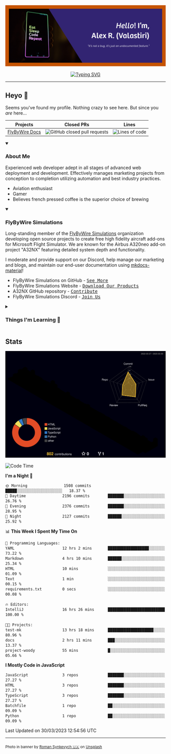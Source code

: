 <div align="center">

<img max-width="600" src="assets/github-profile-banner.png"/>
<p>
    <a href="https://git.io/typing-svg"><img src="https://readme-typing-svg.demolab.com?font=Manrope&weight=600&size=25&pause=1000&color=00E0FE&center=true&vCenter=true&width=800&lines=Web+Development+-+Marketing+-+Graphic+Design;Documentation+maintainer+at+FlyByWire+Simulations;Drinks+excessive+amounts+of+coffee" alt="Typing SVG" /></a>
</p>
</div>

---

## Heyo :wave:

Seems you've found my profile. Nothing crazy to see here. But since you *are* here...

| **Projects**                                           | **Closed PRs**                                                                                                                             | **Lines**                                                                                          |
|--------------------------------------------------------|--------------------------------------------------------------------------------------------------------------------------------------------|----------------------------------------------------------------------------------------------------|
| [FlyByWire Docs](https://github.com/flybywiresim/docs) | ![GitHub closed pull requests](https://img.shields.io/github/issues-pr-closed/Valastiri/docs?color=green&logo=github&style=for-the-badge)  | ![Lines of code](https://img.shields.io/tokei/lines/github.com/Valastiri/docs?style=for-the-badge) |



<details open>
    <summary><h3>About Me</h3></summary>
    
Experienced web developer adept in all stages of advanced web deployment and development. Effectively manages marketing projects from conception to completion utilizing automation and best
industry practices.

- Aviation enthusiast
- Gamer
- Believes french pressed coffee is the superior choice of brewing
</details>

<details open>
    <summary><h3>FlyByWire Simulations</h3></summary>

Long-standing member of the [FlyByWire Simulations](https://flybywiresim.com/) organization developing open source projects to create free high fidelity aircraft add-ons for Microsoft Flight 
Simulator. We are known for the Airbus A320neo add-on project "A32NX" featuring detailed system depth and functionality. 

I moderate and provide support on our Discord, help manage our marketing and blogs, and maintain our end-user documentation using [mkdocs-material](https://squidfunk.github.io/mkdocs-material/)!

- FlyByWire Simulations on GitHub - <kbd>[See More](https://github.com/flybywiresim)</kbd>
- FlyByWire Simulations Website - <kbd>[Download Our Products](https://flybywiresim.com)</kbd>
- A32NX GitHub repository - <kbd>[Contribute](https://github.com/flybywiresim/a32nx/)</kbd>
- FlyByWire Simulations Discord - <kbd>[Join Us](https://discord.gg/flybywire)</kbd>
</details>

<details>
    <summary><h3>Things I'm Learning 🌱</h3></summary>

- React
- TypeScript
</details>

## Stats

![profile contributions graph](profile-3d-contrib/profile-night-rainbow.svg)

<!--START_SECTION:waka-->
![Code Time](http://img.shields.io/badge/Code%20Time-34%20hrs%2020%20mins-blue)

**I'm a Night 🦉** 

```text
🌞 Morning                1508 commits        █████░░░░░░░░░░░░░░░░░░░░   18.37 % 
🌆 Daytime                2196 commits        ███████░░░░░░░░░░░░░░░░░░   26.76 % 
🌃 Evening                2376 commits        ███████░░░░░░░░░░░░░░░░░░   28.95 % 
🌙 Night                  2127 commits        ██████░░░░░░░░░░░░░░░░░░░   25.92 % 
```


📊 **This Week I Spent My Time On** 

```text
💬 Programming Languages: 
YAML                     12 hrs 2 mins       ██████████████████░░░░░░░   73.22 % 
Markdown                 4 hrs 10 mins       ██████░░░░░░░░░░░░░░░░░░░   25.34 % 
HTML                     10 mins             ░░░░░░░░░░░░░░░░░░░░░░░░░   01.09 % 
Text                     1 min               ░░░░░░░░░░░░░░░░░░░░░░░░░   00.15 % 
requirements.txt         0 secs              ░░░░░░░░░░░░░░░░░░░░░░░░░   00.08 % 

🔥 Editors: 
IntelliJ                 16 hrs 26 mins      █████████████████████████   100.00 % 

🐱‍💻 Projects: 
test-mk                  13 hrs 18 mins      ████████████████████░░░░░   80.96 % 
docs                     2 hrs 11 mins       ███░░░░░░░░░░░░░░░░░░░░░░   13.37 % 
project-woody            55 mins             █░░░░░░░░░░░░░░░░░░░░░░░░   05.66 % 
```

**I Mostly Code in JavaScript** 

```text
JavaScript               3 repos             ███████░░░░░░░░░░░░░░░░░░   27.27 % 
HTML                     3 repos             ███████░░░░░░░░░░░░░░░░░░   27.27 % 
TypeScript               3 repos             ███████░░░░░░░░░░░░░░░░░░   27.27 % 
Batchfile                1 repo              ██░░░░░░░░░░░░░░░░░░░░░░░   09.09 % 
Python                   1 repo              ██░░░░░░░░░░░░░░░░░░░░░░░   09.09 % 
```




 Last Updated on 30/03/2023 12:54:56 UTC
<!--END_SECTION:waka-->

---
<sub>Photo in banner by <a href="https://unsplash.com/@synkevych?utm_source=unsplash&utm_medium=referral&utm_content=creditCopyText">Roman Synkevych 🇺🇦</a> on <a href="https://unsplash.com/photos/vXInUOv1n84?utm_source=unsplash&utm_medium=referral&utm_content=creditCopyText">Unsplash</a></sub>


<!--
**Valastiri/Valastiri** is a ✨ _special_ ✨ repository because its `README.md` (this file) appears on your GitHub profile.

Here are some ideas to get you started:

- 🔭 I’m currently working on ...
- 🌱 I’m currently learning ...
- 👯 I’m looking to collaborate on ...
- 🤔 I’m looking for help with ...
- 💬 Ask me about ...
- 📫 How to reach me: ...
- 😄 Pronouns: ...
- ⚡ Fun fact: ...
-->
